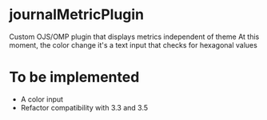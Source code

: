 # journalMetricPlugin

Custom OJS/OMP plugin that displays metrics independent of theme
At this moment, the color change it's a text input that checks for hexagonal values

# To be implemented

-   A color input
-   Refactor compatibility with 3.3 and 3.5
